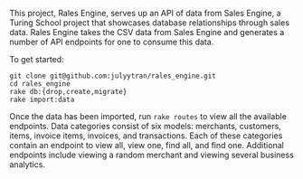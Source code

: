 This project, Rales Engine, serves up an API of data from Sales Engine, a Turing School project that showcases database relationships through sales data. Rales Engine takes the CSV data from Sales Engine and generates a number of API endpoints for one to consume this data.

To get started:

```
git clone git@github.com:julyytran/rales_engine.git
cd rales_engine
rake db:{drop,create,migrate}
rake import:data
```

Once the data has been imported, run `rake routes` to view all the available endpoints. Data categories consist of six models: merchants, customers, items, invoice items, invoices, and transactions. Each of these categories contain an endpoint to view all, view one, find all, and find one. Additional endpoints include viewing a random merchant and viewing several business analytics.

